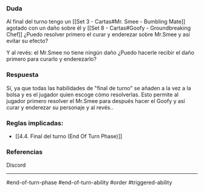 ### Duda
Al final del turno tengo un [[Set 3 - Cartas#Mr. Smee - Bumbling Mate]] agotado con un daño sobre él y [[Set 8 - Cartas#Goofy - Groundbreaking Chef]] ¿Puedo resolver primero el curar y enderezar sobre Mr.Smee y así evitar su efecto?

Y al revés: el Mr.Smee no tiene ningún daño ¿Puedo hacerle recibir el daño primero para curarlo y enderezarlo?
### Respuesta
Sí, ya que todas las habilidades de "final de turno" se añaden a la vez a la bolsa y es el jugador quien escoge cómo resolverlas. Esto permite al jugador primero resolver el Mr.Smee para después hacer el Goofy y así curar y enderezar su personaje y al revés..

### Reglas implicadas:
- [[4.4. Final del turno (End Of Turn Phase)]]
### Referencias
Discord


---
#end-of-turn-phase #end-of-turn-ability #order #triggered-ability 